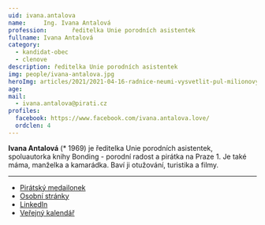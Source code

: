 ```yaml
---
uid: ivana.antalova
name:     Ing. Ivana Antalová
profession:       ředitelka Unie porodních asistentek
fullname: Ivana Antalová
category:
  - kandidat-obec
  - clenove
description: ředitelka Unie porodních asistentek
img: people/ivana-antalova.jpg
heroImg: articles/2021/2021-04-16-radnice-neumi-vysvetlit-pul-milionovy-pro-valentu.jpg
age: 
mail:
  - ivana.antalova@pirati.cz
profiles:
  facebook: https://www.facebook.com/ivana.antalova.love/ 
  ordclen: 4
---
```

**Ivana Antalová** (* 1969) je ředitelka Unie porodních asistentek, spoluautorka knihy Bonding - porodní radost a pirátka na Praze 1. Je také máma, manželka a kamarádka. Baví ji otužování, turistika a filmy. 

---
* [Pirátský medailonek](https://lide.pirati.cz/profil/3099/)
* [Osobní stránky](https://ivanaantalova.wixsite.com/ivka)
* [LinkedIn](https://www.linkedin.com/in/ivanaantalova/)
* [Veřejný kalendář](https://calendar.google.com/calendar/u/2?cid=cGlyYXRrYS5hbnRhbG92YUBnbWFpbC5jb20)
